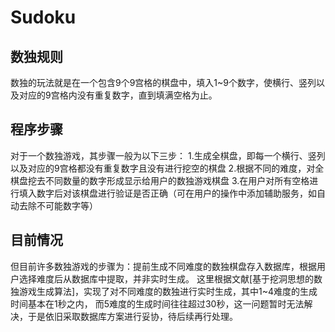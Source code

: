 # Sudoku
## 数独规则
数独的玩法就是在一个包含9个9宫格的棋盘中，填入1~9个数字，使横行、竖列以及对应的9宫格内没有重复数字，直到填满空格为止。
## 程序步骤
对于一个数独游戏，其步骤一般为以下三步：
1.生成全棋盘，即每一个横行、竖列以及对应的9宫格都没有重复数字且没有进行挖空的棋盘
2.根据不同的难度，对全棋盘挖去不同数量的数字形成显示给用户的数独游戏棋盘
3.在用户对所有空格进行填入数字后对该棋盘进行验证是否正确（可在用户的操作中添加辅助服务，如自动去除不可能数字等）
## 目前情况
但目前许多数独游戏的步骤为：提前生成不同难度的数独棋盘存入数据库，根据用户选择难度后从数据库中提取，并非实时生成。
这里根据文献[基于挖洞思想的数独游戏生成算法]，实现了对不同难度的数独进行实时生成，其中1~4难度的生成时间基本在1秒之内，
而5难度的生成时间往往超过30秒，这一问题暂时无法解决，于是依旧采取数据库方案进行妥协，待后续再行处理。
